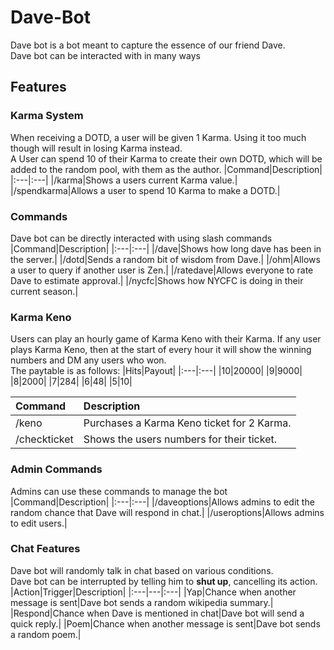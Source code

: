# Dave-Bot
Dave bot is a bot meant to capture the essence of our friend Dave.  
Dave bot can be interacted with in many ways
## Features
### Karma System
When receiving a DOTD, a user will be given 1 Karma. Using it too much though will result in losing Karma instead.  
A User can spend 10 of their Karma to create their own DOTD, which will be added to the random pool, with them as the author.
|Command|Description|
|:---|:---|
|/karma|Shows a users current Karma value.|
|/spendkarma|Allows a user to spend 10 Karma to make a DOTD.|
### Commands
Dave bot can be directly interacted with using slash commands
|Command|Description|
|:---|:---|
|/dave|Shows how long dave has been in the server.|
|/dotd|Sends a random bit of wisdom from Dave.|
|/ohm|Allows a user to query if another user is Zen.|
|/ratedave|Allows everyone to rate Dave to estimate approval.|
|/nycfc|Shows how NYCFC is doing in their current season.|
### Karma Keno
Users can play an hourly game of Karma Keno with their Karma. If any user plays Karma Keno, then at the start of every hour it will show the winning numbers and DM any users who won.  
The paytable is as follows:
|Hits|Payout|
|:---|:---|
|10|20000|
|9|9000|
|8|2000|
|7|284|
|6|48|
|5|10|

|Command|Description|
|:---|:---|
|/keno|Purchases a Karma Keno ticket for 2 Karma.|
|/checkticket|Shows the users numbers for their ticket.|
### Admin Commands
Admins can use these commands to manage the bot
|Command|Description|
|:---|:---|
|/daveoptions|Allows admins to edit the random chance that Dave will respond in chat.|
|/useroptions|Allows admins to edit users.|
### Chat Features
Dave bot will randomly talk in chat based on various conditions.  
Dave bot can be interrupted by telling him to **shut up**, cancelling its action.  
|Action|Trigger|Description|
|:---|---|:---|
|Yap|Chance when another message is sent|Dave bot sends a random wikipedia summary.|
|Respond|Chance when Dave is mentioned in chat|Dave bot will send a quick reply.|
|Poem|Chance when another message is sent|Dave bot sends a random poem.|
